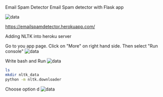 Email Spam Detector
Email Spam detector with Flask app

![data](https://github.com/yatinkode/email-ham-spam-nltk-flask/blob/master/images/cap1.jpg)

https://emailspamdetector.herokuapp.com/

Adding NLTK into heroku server

Go to you app page. Click on "More" on right hand side. Then select "Run console"
![data](https://github.com/yatinkode/email-ham-spam-nltk-flask/blob/master/images/cap2.jpg)

Write bash and Run
![data](https://github.com/yatinkode/email-ham-spam-nltk-flask/blob/master/images/cap3.jpg)



```bash
ls
mkdir nltk_data
python -m nltk.downloader
```
Choose option d
![data](https://github.com/yatinkode/email-ham-spam-nltk-flask/blob/master/images/cap3.jpg)
